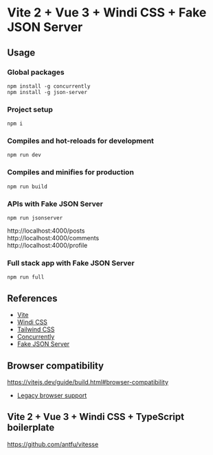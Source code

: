 # Vite 2 + Vue 3 + Windi CSS + Fake JSON Server

## Usage

### Global packages
```
npm install -g concurrently
npm install -g json-server
```

### Project setup
```
npm i
```

### Compiles and hot-reloads for development
```
npm run dev
```

### Compiles and minifies for production
```
npm run build
```

### APIs with Fake JSON Server
```
npm run jsonserver
```

http://localhost:4000/posts  
http://localhost:4000/comments  
http://localhost:4000/profile

### Full stack app with Fake JSON Server
```
npm run full
```

## References

- [Vite](https://vitejs.dev)
- [Windi CSS](https://windicss.netlify.app)
- [Tailwind CSS](https://tailwindcss.com)
- [Concurrently](https://www.npmjs.com/package/concurrently)
- [Fake JSON Server](https://www.npmjs.com/package/json-server)

## Browser compatibility

https://vitejs.dev/guide/build.html#browser-compatibility

- [Legacy browser support](https://github.com/vitejs/vite/tree/main/packages/plugin-legacy)

## Vite 2 + Vue 3 + Windi CSS + TypeScript boilerplate

https://github.com/antfu/vitesse
